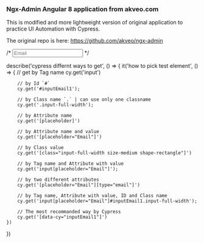 ### Ngx-Admin Angular 8 application from akveo.com

This is modified and more lightweight version of original application to practice UI Automation with Cypress.

The original repo is here: https://github.com/akveo/ngx-admin


/* <input 
    _ngcontent-phi-c19="" 
    data-cy="imputEmail1" 
    fullwidth="" 
    id="inputEmail1" 
    nbinput="" 
    placeholder="Email" 
    type="email" 
    ng-reflect-full-width="" 
    class="input-full-width size-medium shape-rectangle">
    </input> */

describe('cypress differnt ways to get', () => {
    it('how to pick test element', () => {
        // get by Tag name
        cy.get('input')

        // by Id `#`
        cy.get('#inputEmail1');

        // by Class name `.` | can use only one classname
        cy.get('.input-full-width');

        // by Attribute name
        cy.get('[placeholder]')

        // by Attribute name and value
        cy.get('[placeholder="Email"]')

        // by Class value
        cy.get('[class="input-full-width size-medium shape-rectangle"]')

        // by Tag name and Attribute with value
        cy.get('input[placeholder="Email"]');

        // by two different attributes
        cy.get('[placeholder="Email"][type="email"]')

        // by Tag name, Attribute with value, ID and Class name
        cy.get('input[placeholder="Email"]#inputEmail1.input-full-width');

        // The most recommanded way by Cypress
        cy.get('[data-cy="inputEmail1"]')
    })
})

